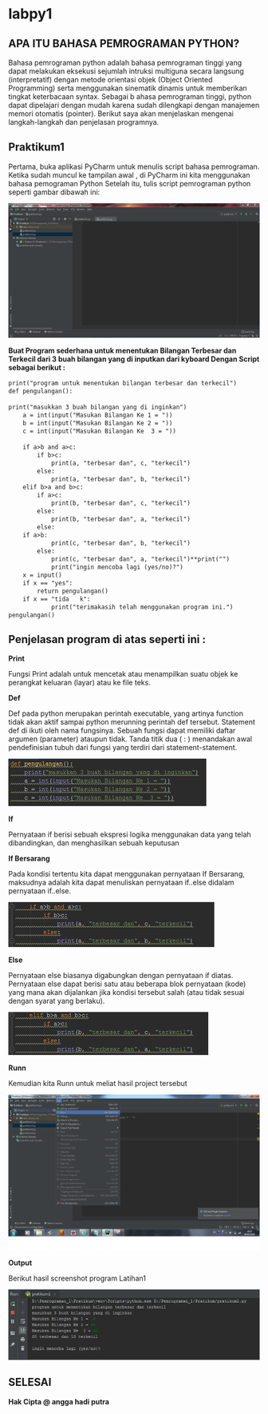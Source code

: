 # labpy1
## APA ITU BAHASA PEMROGRAMAN PYTHON?

Bahasa pemrograman python adalah bahasa pemrograman tinggi yang dapat melakukan eksekusi sejumlah intruksi multiguna secara langsung (interpretatif) 
dengan metode orientasi objek (Object Oriented Programming) serta menggunakan sinematik dinamis untuk memberikan tingkat keterbacaan syntax. Sebagai b
ahasa pemrograman tinggi, python dapat dipelajari dengan mudah karena sudah dilengkapi dengan manajemen memori otomatis (pointer). Berikut saya akan 
menjelaskan mengenai langkah-langkah dan penjelasan programnya.

## Praktikum1


Pertama, buka aplikasi PyCharm untuk menulis script bahasa pemrograman. Ketika sudah muncul ke tampilan awal , di PyCharm ini kita menggunakan bahasa pemograman Python
Setelah itu, tulis script pemrograman python seperti gambar dibawah ini:

![1](https://raw.githubusercontent.com/Hadip31/labpy1/master/1.PNG)

**Buat Program sederhana untuk menentukan Bilangan Terbesar dan Terkecil dari 3 buah bilangan yang di inputkan dari kyboard
Dengan Script sebagai berikut :**

	print("program untuk menentukan bilangan terbesar dan terkecil")
	def pengulangan():

	print("masukkan 3 buah bilangan yang di inginkan")
		a = int(input("Masukan Bilangan Ke 1 = "))
		b = int(input("Masukan Bilangan Ke 2 = "))
		c = int(input("Masukan Bilangan Ke  3 = "))

		if a>b and a>c:
			if b>c:
				print(a, "terbesar dan", c, "terkecil")
			else:
				print(a, "terbesar dan", b, "terkecil")
		elif b>a and b>c:
			if a>c:
				print(b, "terbesar dan", c, "terkecil")
			else:
				print(b, "terbesar dan", a, "terkecil")
			else:
		if a>b:
				print(c, "terbesar dan", b, "terkecil")
			else:
				print(c, "terbesar dan", a, "terkecil")**print("")
				print("ingin mencoba lagi (yes/no)?")
		x = input()
		if x == "yes":
			return pengulangan()
		if x == "tida	k":
				print("terimakasih telah menggunakan program ini.")
	pengulangan()

## Penjelasan program di atas seperti ini :

**Print**

Fungsi Print adalah untuk mencetak atau menampilkan suatu objek ke perangkat keluaran (layar) atau ke file teks. 

**Def**

Def pada python merupakan perintah executable, yang artinya function tidak akan aktif sampai python merunning perintah def tersebut. 
Statement def di ikuti oleh nama fungsinya. Sebuah fungsi dapat memiliki daftar argumen (parameter) ataupun tidak. 
Tanda titik dua ( : ) menandakan awal pendefinisian tubuh dari fungsi yang terdiri dari statement-statement. 

![2](https://raw.githubusercontent.com/Hadip31/labpy1/master/2.PNG)

**If**

Pernyataan if berisi sebuah ekspresi logika menggunakan data yang telah dibandingkan, dan menghasilkan sebuah keputusan 

**If Bersarang**

Pada kondisi tertentu kita dapat menggunakan pernyataan If Bersarang, maksudnya adalah kita dapat menuliskan pernyataan if..else didalam pernyataan if..else.

![3](https://raw.githubusercontent.com/Hadip31/labpy1/master/3.PNG)

**Else**

Pernyataan else biasanya digabungkan dengan pernyataan if diatas. Pernyataan else dapat berisi satu atau beberapa blok pernyataan (kode) yang mana
 akan dijalankan jika kondisi tersebut salah (atau tidak sesuai dengan syarat yang berlaku). 

![4](https://raw.githubusercontent.com/Hadip31/labpy1/master/4.PNG)

**Runn**

Kemudian kita Runn untuk meliat hasil project tersebut

![5](https://raw.githubusercontent.com/Hadip31/labpy1/master/6.png)

**Output**

Berikut hasil screenshot program Latihan1

![output](https://raw.githubusercontent.com/Hadip31/labpy1/master/output.PNG)


## SELESAI
**Hak Cipta @ angga hadi putra**